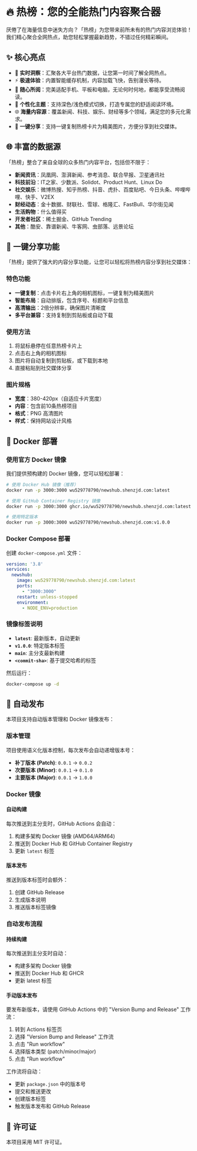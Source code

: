 # 🔥 热榜：您的全能热门内容聚合器

厌倦了在海量信息中迷失方向？「热榜」为您带来前所未有的热门内容浏览体验！我们精心聚合全网热点，助您轻松掌握最新趋势，不错过任何精彩瞬间。

## ✨ 核心亮点

- 🚀 **实时洞察**：汇聚各大平台热门数据，让您第一时间了解全网热点。
- ⚡️ **极速体验**：内置智能缓存机制，内容加载飞快，告别漫长等待。
- 📱 **随心所阅**：完美适配手机、平板和电脑，无论何时何地，都能享受流畅阅读。
- 🌙 **个性化主题**：支持深色/浅色模式切换，打造专属您的舒适阅读环境。
- 🌐 **海量内容源**：覆盖新闻、科技、娱乐、财经等多个领域，满足您的多元化需求。
- 📸 **一键分享**：支持一键复制热榜卡片为精美图片，方便分享到社交媒体。

## 🌐 丰富的数据源

「热榜」整合了来自全球的众多热门内容平台，包括但不限于：

- **新闻资讯**：凤凰网、澎湃新闻、参考消息、联合早报、卫星通讯社
- **科技前沿**：IT之家、少数派、Solidot、Product Hunt、Linux Do
- **社交娱乐**：微博热搜、知乎热榜、抖音、虎扑、百度贴吧、今日头条、哔哩哔哩、快手、V2EX
- **财经动态**：金十数据、财联社、雪球、格隆汇、FastBull、华尔街见闻
- **生活购物**：什么值得买
- **开发者社区**：稀土掘金、GitHub Trending
- **其他**：酷安、靠谱新闻、牛客网、虫部落、远景论坛

## 📸 一键分享功能

「热榜」提供了强大的内容分享功能，让您可以轻松将热榜内容分享到社交媒体：

### 特色功能

- **一键复制**：点击卡片右上角的相机图标，一键复制为精美图片
- **智能布局**：自动排版，包含序号、标题和平台信息
- **高清输出**：2倍分辨率，确保图片清晰度
- **多平台兼容**：支持复制到剪贴板或自动下载

### 使用方法

1. 将鼠标悬停在任意热榜卡片上
2. 点击右上角的相机图标
3. 图片将自动复制到剪贴板，或下载到本地
4. 直接粘贴到社交媒体分享

### 图片规格

- **宽度**：380-420px（自适应卡片宽度）
- **内容**：包含前10条热榜项目
- **格式**：PNG 高清图片
- **样式**：保持网站设计风格

## 🐳 Docker 部署

### 使用官方 Docker 镜像

我们提供预构建的 Docker 镜像，您可以轻松部署：

```bash
# 使用 Docker Hub 镜像（推荐）
docker run -p 3000:3000 wu529778790/newshub.shenzjd.com:latest

# 使用 GitHub Container Registry 镜像
docker run -p 3000:3000 ghcr.io/wu529778790/newshub.shenzjd.com:latest

# 使用特定版本
docker run -p 3000:3000 wu529778790/newshub.shenzjd.com:v1.0.0
```

### Docker Compose 部署

创建 `docker-compose.yml` 文件：

```yaml
version: '3.8'
services:
  newshub:
    image: wu529778790/newshub.shenzjd.com:latest
    ports:
      - "3000:3000"
    restart: unless-stopped
    environment:
      - NODE_ENV=production
```

### 镜像标签说明

- **`latest`**: 最新版本，自动更新
- **`v1.0.0`**: 特定版本标签
- **`main`**: 主分支最新构建
- **`<commit-sha>`**: 基于提交哈希的标签

然后运行：

```bash
docker-compose up -d
```

## 🚀 自动发布

本项目支持自动版本管理和 Docker 镜像发布：

### 版本管理

项目使用语义化版本控制，每次发布会自动递增版本号：

- **补丁版本 (Patch)**: `0.0.1` → `0.0.2`
- **次要版本 (Minor)**: `0.0.1` → `0.1.0`
- **主要版本 (Major)**: `0.0.1` → `1.0.0`

### Docker 镜像

#### 自动构建

每次推送到主分支时，GitHub Actions 会自动：

1. 构建多架构 Docker 镜像 (AMD64/ARM64)
2. 推送到 Docker Hub 和 GitHub Container Registry
3. 更新 `latest` 标签

#### 版本发布

推送到版本标签时会额外：

1. 创建 GitHub Release
2. 生成版本说明
3. 推送版本标签镜像

### 自动发布流程

#### 持续构建

每次推送到主分支时自动：

- 构建多架构 Docker 镜像
- 推送到 Docker Hub 和 GHCR
- 更新 latest 标签

#### 手动版本发布

要发布新版本，请使用 GitHub Actions 中的 "Version Bump and Release" 工作流：

1. 转到 Actions 标签页
2. 选择 "Version Bump and Release" 工作流
3. 点击 "Run workflow"
4. 选择版本类型 (patch/minor/major)
5. 点击 "Run workflow"

工作流将自动：

- 更新 `package.json` 中的版本号
- 提交和推送更改
- 创建版本标签
- 触发版本发布和 GitHub Release

## 📄 许可证

本项目采用 MIT 许可证。

